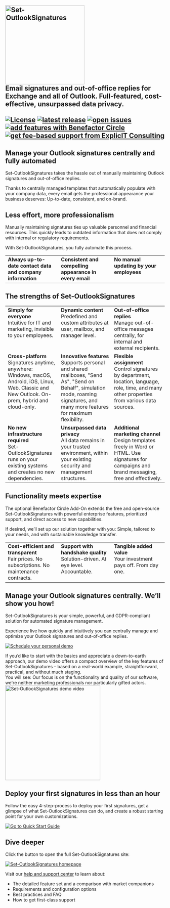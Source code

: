 <!-- omit in toc -->
## **<a href="https://set-outlooksignatures.com" target="_blank"><img src="/src_Set-OutlookSignatures/logo/Set-OutlookSignatures%20Logo.png" width="250px" title="Set-OutlookSignatures" alt="Set-OutlookSignatures"></a>**<br>Email signatures and out-of-office replies for Exchange and all of Outlook. Full-featured, cost-effective, unsurpassed data privacy.<br><br><a href="https://set-outlooksignatures.com" target="_blank"><img src="https://img.shields.io/github/license/Set-OutlookSignatures/Set-OutlookSignatures?labelColor=black&color=informational" alt="License"></a><!--XXXRemoveWhenBuildingXXX<a href="https://github.com/Set-OutlookSignatures/Set-OutlookSignatures/releases" target="_blank"><img src="https://img.shields.io/badge/this%20release-XXXVersionStringXXX-informational?labelColor=black" alt="this release"></a> XXXRemoveWhenBuildingXXX--> <a href="https://github.com/Set-OutlookSignatures/Set-OutlookSignatures/releases" target="_blank"><img src="https://img.shields.io/github/v/tag/Set-OutlookSignatures/Set-OutlookSignatures?display_name=tag&include_prereleases&sort=semver&label=latest%20release&color=informational&labelColor=black" alt="latest release" data-external="1"></a> <a href="https://github.com/Set-OutlookSignatures/Set-OutlookSignatures/issues" target="_blank"><img src="https://img.shields.io/github/issues/Set-OutlookSignatures/Set-OutlookSignatures?labelColor=black" alt="open issues" data-external="1"></a> <a href="https://set-outlooksignatures.com/benefactorcircle" target="_blank"><img src="https://img.shields.io/badge/add%20features-Benefactor%20Circle%20add--on-gold?labelColor=black" alt="add features with Benefactor Circle"></a> <a href="https://set-outlooksignatures.com/support" target="_blank"><img src="https://img.shields.io/badge/fee--based%20support-ExplicIT%20Consulting-lawngreen?labelColor=black" alt="get fee-based support from ExplicIT Consulting"></a>


<h2>Manage your Outlook signatures centrally and fully automated</h2>
<p>Set-OutlookSignatures takes the hassle out of manually maintaining Outlook signatures and out-of-office replies.</p>
<p>Thanks to centrally managed templates that automatically populate with your company data, every email gets the professional appearance your business deserves: Up-to-date, consistent, and on-brand.</p>


<h2>Less effort, more professionalism</h2>
<p>Manually maintaining signatures ties up valuable personnel and financial resources. This quickly leads to outdated information that does not comply with internal or regulatory requirements.</p>

<p>With Set-OutlookSignatures, you fully automate this process.</p>

<table>
  <tr>
    <td valign="top" width="33%"><b>Always up-to-date contact data and company information</b></td>
    <td valign="top" width="33%"><b>Consistent and compelling appearance in every email</b></td>
    <td valign="top" width="33%"><b>No manual updating by your employees</b></td>
  </tr>
</table>


<h2>The strengths of Set-OutlookSignatures</h2>

<table>
  <tr>
    <td valign="top" width="33%"><b>Simply for everyone</b><br>Intuitive for IT and marketing, invisible to your employees.</td>
    <td valign="top" width="33%"><b>Dynamic content</b><br>Predefined and custom attributes at user, mailbox, and manager level.</td>
    <td valign="top" width="33%"><b>Out-of-office replies</b><br>Manage out-of-office messages centrally, for internal and external recipients.</td>
  </tr>
  <tr>
    <td valign="top" width="33%"><b>Cross-platform</b><br>Signatures anytime, anywhere: Windows, macOS, Android, iOS, Linux, Web. Classic and New Outlook. On-prem, hybrid and cloud-only.</td>
    <td valign="top" width="33%"><b>Innovative features</b><br>Supports personal and shared mailboxes, "Send As", "Send on Behalf", simulation mode, roaming signatures, and many more features for maximum flexibility.</td>
    <td valign="top" width="33%"><b>Flexible assignment</b><br>Control signatures by department, location, language, role, time, and many other properties from various data sources.</td>
  </tr>
  <tr>
    <td valign="top" width="33%"><b>No new infrastructure required</b><br>Set-OutlookSignatures runs on your existing systems and creates no new dependencies.</td>
    <td valign="top" width="33%"><b>Unsurpassed data privacy</b><br>All data remains in your trusted environment, within your existing security and management structures.</td>
    <td valign="top" width="33%"><b>Additional marketing channel</b><br>Design templates freely in Word or HTML. Use signatures for campaigns and brand messaging, free and effectively.</td>
  </tr>
</table>



<h2>Functionality meets expertise</h2>
<p>The optional Benefactor Circle Add-On extends the free and open-source Set-OutlookSignatures with powerful enterprise features, prioritized support, and direct access to new capabilities.<p>

<p>If desired, we’ll set up our solution together with you: Simple, tailored to your needs, and with sustainable knowledge transfer.<p>

<table>
  <tr>
    <td valign="top" width="33%"><b>Cost-efficient and transparent</b><br>Fair prices. No subscriptions. No maintenance contracts.</td>
    <td valign="top" width="33%"><b>Support with handshake quality</b><br>Solution-driven. At eye level. Accountable.</td>
    <td valign="top" width="33%"><b>Tangible added value</b><br>Your investment pays off. From day one.</td>
  </tr>
</table>


<h2>Manage your Outlook signatures centrally. We’ll show you how!</h2>
<p>Set-OutlookSignatures is your simple, powerful, and GDPR-compliant solution for automated signature management.<p>

<p>Experience live how quickly and intuitively you can centrally manage and optimize your Outlook signatures and out-of-office replies.<p>

<p><a href="https://demo.set-outlooksignatures.com" target="_blank"><img src="https://img.shields.io/badge/Schedule%20your-personal%20demo-gold?labelColor=black" alt="Schedule your personal demo"></a></p>

<p>If you’d like to start with the basics and appreciate a down-to-earth approach, our demo video offers a compact overview of the key features of Set-OutlookSignatures – based on a real-world example, straightforward, practical, and without much staging.<br>You will see: Our focus is on the functionality and quality of our software, we're neither marketing professionals nor particularly gifted actors.<br>
  <a href="https://www.youtube-nocookie.com/embed/K9TrCjTdRUI" target="_blank"><img src="https://img.youtube.com/vi/K9TrCjTdRUI/hqdefault.jpg" height="300" title="Set-OutlookSignatures demo video" alt="Set-OutlookSignatures demo video"></a>
</p>


<h2>Deploy your first signatures in less than an hour</h2>
<p>Follow the easy 4-step-process to deploy your first signatures, get a glimpse of what Set-OutlookSignatures can do, and create a robust starting point for your own customizations.<p>

<p><a href="https://set-outlooksignatures.com/quickstart" target="_blank"><img src="https://img.shields.io/badge/Go%20to-Quick%20Start%20Guide-lawngreen?labelColor=black" alt="Go to Quick Start Guide"></a></p>

<h2>Dive deeper</h2>
<p>Click the button to open the full Set-OutlookSignatures site:</p>

<p><a href="https://set-outlooksignatures.com" target="_blank"><img src="https://img.shields.io/badge/Set--OutlookSignatures-homepage-lawngreen?labelColor=black" alt="Set-OutlookSignatures homepage"></a></p>

<p>Visit our <a href="https://set-outlooksignatures.com/help">help and support center</a> to learn about:<p>
<ul>
  <li>The detailed feature set and a comparison with market companions</li>
  <li>Requirements and configuration options</li>
  <li>Best practices and FAQ</li>
  <li>How to get first-class support</li>
</ul>

